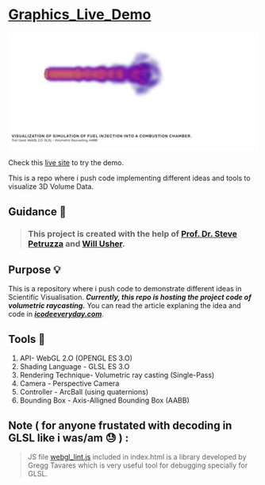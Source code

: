 # [Graphics_Live_Demo](https://pravinpoudel.github.io/Graphics_live_demo_WebGL/raycasting/)
![screenshot](main-poster.jpg)

Check this [live site](https://pravinpoudel.github.io/Graphics_live_demo_WebGL/raycasting/) to try the demo.

This is a repo where i push code implementing different ideas and tools to visualize 3D Volume Data.   

## Guidance :pray:
> ### This project is created with the help of [Prof. Dr. Steve Petruzza](https://stevepetruzza.io/) and [Will Usher](https://www.willusher.io/).

## Purpose :bulb:
This is a repository where i push code to demonstrate different ideas in Scientific Visualisation.
***Currently, this repo is hosting the project code of volumetric raycasting.***
You can read the article explaning the idea and code in ***[icodeeveryday.com](https://www.icodeeveryday.com/sci-vis-volumetric-raycasting/)***. 

## Tools :rocket:
1. API- WebGL 2.O (OPENGL ES 3.O)
2. Shading Language - GLSL ES 3.O
3. Rendering Technique- Volumetric ray casting (Single-Pass)
4. Camera - Perspective Camera
5. Controller - ArcBall (using quaternions)
6. Bounding Box - Axis-Alligned Bounding Box (AABB)


## Note ( for anyone frustated with decoding in GLSL like i was/am :sweat: ) : 
> JS file [webgl_lint.js](https://greggman.github.io/webgl-lint/webgl-lint.js) included in index.html is a library developed by  Gregg Tavares which is very useful tool for debugging specially for GLSL. 

